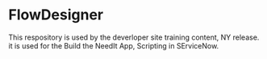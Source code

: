 # FlowDesigner
This respository is used by the deverloper site training content, NY release. it is used for the Build the NeedIt App, Scripting in SErviceNow.
